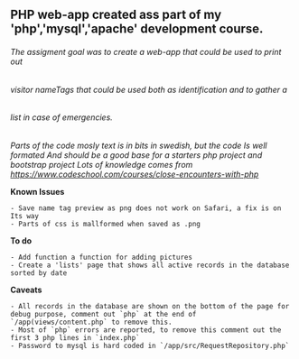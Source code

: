 ## PHP web-app created ass part of my 'php','mysql','apache' development course.
###### The assigment goal was to create a web-app that could be used to print out
###### visitor nameTags that could be used both as identification and to gather a
###### list in case of emergencies.

*Parts of the code mosly text is in bits in swedish, but the code Is well formated*
*And should be a good base for a starters php project and bootstrap project*
*Lots of knowledge comes from https://www.codeschool.com/courses/close-encounters-with-php*

**Known Issues**
```
- Save name tag preview as png does not work on Safari, a fix is on Its way
- Parts of css is mallformed when saved as .png
```

**To do**
```
- Add function a function for adding pictures
- Create a 'lists' page that shows all active records in the database sorted by date
```

**Caveats**
```
- All records in the database are shown on the bottom of the page for debug purpose, comment out `php` at the end of `/app(views/content.php` to remove this.
- Most of `php` errors are reported, to remove this comment out the first 3 php lines in `index.php`
- Password to mysql is hard coded in `/app/src/RequestRepository.php`
```
